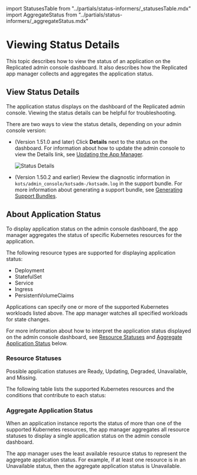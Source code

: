 import StatusesTable from "../partials/status-informers/_statusesTable.mdx"
import AggregateStatus from "../partials/status-informers/_aggregateStatus.mdx"

# Viewing Status Details

This topic describes how to view the status of an application on the Replicated admin console dashboard. It also describes how the Replicated app manager collects and aggregates the application status. 
## View Status Details

The application status displays on the dashboard of the Replicated admin console. Viewing the status details can be helpful for troubleshooting.

There are two ways to view the status details, depending on your admin console version:

- (Version 1.51.0 and later) Click **Details** next to the status on the dashboard. For information about how to update the admin console to view the Details link, see [Updating the App Manager](updating-app-manager).

  ![Status Details](/images/kotsadm-dashboard-appstatus.png)

- (Version 1.50.2 and earlier) Review the diagnostic information in `kots/admin_console/kotsadm-/kotsadm.log` in the support bundle. For more information about generating a support bundle, see [Generating Support Bundles](troubleshooting-an-app).

## About Application Status

To display application status on the admin console dashboard, the app manager aggregates the status of specific Kubernetes resources for the application.

The following resource types are supported for displaying application status:

* Deployment
* StatefulSet
* Service
* Ingress
* PersistentVolumeClaims

Applications can specify one or more of the supported Kubernetes workloads listed above. The app manager watches all specified workloads for state changes.

For more information about how to interpret the application status displayed on the admin console dashboard, see [Resource Statuses](#resource-statuses) and [Aggregate Application Status](#aggregate-application-status) below. 

### Resource Statuses

Possible application statuses are Ready, Updating, Degraded, Unavailable, and Missing.

The following table lists the supported Kubernetes resources and the conditions that contribute to each status:

<StatusesTable/>

### Aggregate Application Status

When an application instance reports the status of more than one of the supported Kubernetes resources, the app manager aggregates all resource statuses to display a single application status on the admin console dashboard.

The app manager uses the least available resource status to represent the aggregate application status. For example, if at least one resource is in an Unavailable status, then the aggregate application status is Unavailable.

<AggregateStatus/>